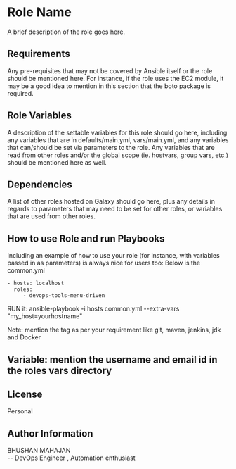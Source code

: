 Role Name
=========

A brief description of the role goes here.

Requirements
------------

Any pre-requisites that may not be covered by Ansible itself or the role should be mentioned here. For instance, if the role uses the EC2 module, it may be a good idea to mention in this section that the boto package is required.

Role Variables
--------------

A description of the settable variables for this role should go here, including any variables that are in defaults/main.yml, vars/main.yml, and any variables that can/should be set via parameters to the role. Any variables that are read from other roles and/or the global scope (ie. hostvars, group vars, etc.) should be mentioned here as well.

Dependencies
------------

A list of other roles hosted on Galaxy should go here, plus any details in regards to parameters that may need to be set for other roles, or variables that are used from other roles.

How to use Role and run Playbooks
----------------

Including an example of how to use your role (for instance, with variables passed in as parameters) is always nice for users too: 
Below is the common.yml 

    - hosts: localhost
      roles:
         - devops-tools-menu-driven


 RUN it: ansible-playbook -i hosts common.yml --extra-vars "my_host=yourhostname"

Note: mention the tag as per your requirement like git, maven, jenkins, jdk and Docker

Variable: mention the username and email id in the roles vars directory
--------

License
-------
Personal

Author Information
------------------

BHUSHAN MAHAJAN  
  -- DevOps Engineer , Automation enthusiast
